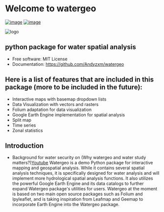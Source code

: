 # Welcome to watergeo

[![image](https://img.shields.io/badge/Watergeo-blue)](https://www.youtube.com/watch?v=C65iqOSCZOY)
[![image](https://img.shields.io/pypi/v/watergeo.svg)](https://pypi.python.org/pypi/watergeo)

![logo](https://images-platform.99static.com/7WcMmZPzGbVHYpeaib5FcOYR314=/100x100:900x900/500x500/top/smart/99designs-contests-attachments/122/122380/attachment_122380314)
## python package for water spatial analysis


-   Free software: MIT License
-   Documentation: <https://github.com/Andyzxm/watergeo>
    


## Here is a list of features that are included in this package (more to be included in the future):

- Interactive maps with basemap dropdown lists
- Data Visualization with vectors and rasters
- Folium adaptation for data visualization
- Google Earth Engine implementation for spatial analysis
- Split map 
- Time series
- Zonal statistics


## Introduction
- Background for water security on (Why watergeo and water study matters?)[Youtube](https://www.youtube.com/watch?v=C65iqOSCZOY)
Watergeo is a demo Python package for interactive mapping and geospatial analysis. While it contains several spatial analysis techniques, it is specifically designed for water analysis and will implement more hydrological spatial analysis functions. It also utilizes the powerful Google Earth Engine and its data catalogs to further expand Watergeo package's utilities for users. Watergeo at the moment is based on two main open source packages such as Folium and Ipyleaflet, and is taking inspiration from Leafmap and Geemap to incorporate Earth Engine into the Watergeo package.
